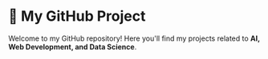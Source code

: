 # 🚀 My GitHub Project  
Welcome to my GitHub repository! Here you'll find my projects related to **AI, Web Development, and Data Science**.  



